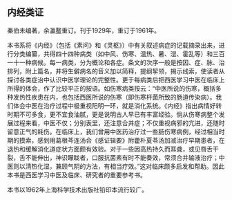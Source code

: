 ## 内经类证

秦伯未编著，余瀛鳌重订。刊于1929年，重订于1961年。

本书系将《内经》（包括《素问》和《灵枢》）中有关叙述病症的记载摘录出来，进行分类编纂，共得四十四种病类（如中风、伤寒、温热、暑、湿、霍乱等）和三百一十一种病候。每一病类，分为概论和各症。条文的次序一般是按因、症、脉、治排列，附上篇名，并将生僻病名的音义加以简释，提纲挈领，揭示线索，使读者从探讨各类症治中认识中医学理论的完整性。更于每病类后把西医学习中医在临床上所得的体会，作了比较平正的按语。如伤寒病类按云：“中医所说的伤寒，概括多种发热性疾患在内，也包括西医所说的伤寒（即伤寒杆菌所致的肠道传染病）。我们体会中医在治疗过程中极重视阳明一环，就是消化系统。《内经》指出病情好转时期不可多食，更不宜食油腻，更是说明古人早已有丰富经验。倘从伤寒病整个发展过程来看，中医不仅；分别表里，还注意合并症；不仅重视病邪的亢进，还随时留意正气的耗伤。在临床上，我们曾用中医药治疗过一些肠伤寒病例，经过相当时期的摸索，感到用葛根芩连汤合《感证辑要》附藿朴夏苓汤加减治疗早期患者，在退热和缓解消化道症状方面颇有效验。对于一些因高热持久而耳聋，或见唇舌干裂，舌不能伸出，神识矇眬者，口服抗菌素有时不能奏效，常须合并输液治疗；中医则以清热化湿，兼顾气阴的方法，有相当疗效。”这对临床颇多启发和帮助。因此本书是西医学习中医及临床、研究者的重要参考书。

本书以1962年上海科学技术出版社铅印本流行较广。